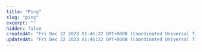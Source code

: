 ```yaml
---
title: "Ping"
slug: "ping"
excerpt: ""
hidden: false
createdAt: "Fri Dec 22 2023 01:46:22 GMT+0000 (Coordinated Universal Time)"
updatedAt: "Fri Dec 22 2023 01:46:22 GMT+0000 (Coordinated Universal Time)"
---
```

